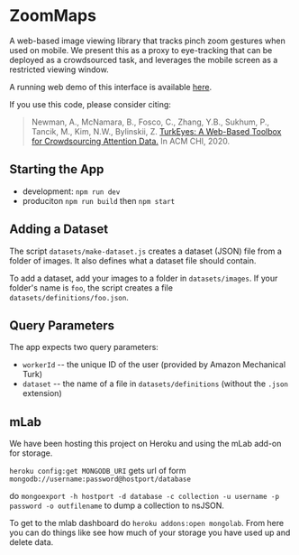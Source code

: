 # ZoomMaps

A web-based image viewing library that tracks pinch zoom gestures when used on mobile. We present this as a proxy to eye-tracking that can be deployed as a crowdsourced task, and leverages the mobile screen as a restricted viewing window.

A running web demo of this interface is available [here](http://zoommaps.csail.mit.edu:5136/?workerId=demo&dataset=natural_test).

If you use this code, please consider citing:

> Newman, A., McNamara, B., Fosco, C., Zhang, Y.B., Sukhum, P., Tancik, M., Kim, N.W., Bylinskii, Z. [TurkEyes: A Web-Based Toolbox for Crowdsourcing Attention Data.](http://turkeyes.mit.edu/) In ACM CHI, 2020.

## Starting the App
- development: `npm run dev`
- produciton `npm run build` then `npm start`

## Adding a Dataset
The script `datasets/make-dataset.js` creates a dataset (JSON) file from a folder of images. It also defines what a dataset file should contain.

To add a dataset, add your images to a folder in `datasets/images`. If your folder's name is `foo`, the script creates a file `datasets/definitions/foo.json`.

## Query Parameters
The app expects two query parameters:
- `workerId` -- the unique ID of the user (provided by Amazon Mechanical Turk)
- `dataset` -- the name of a file in `datasets/definitions` (without the `.json` extension)

## mLab
We have been hosting this project on Heroku and using the mLab add-on for storage.

`heroku config:get MONGODB_URI` gets url of form `mongodb://username:password@hostport/database`

do `mongoexport -h hostport -d database -c collection -u username -p password -o outfilename` to dump a collection to nsJSON.

To get to the mlab dashboard do `heroku addons:open mongolab`. From here you can do things like see how much of your storage you have used up and delete data.
